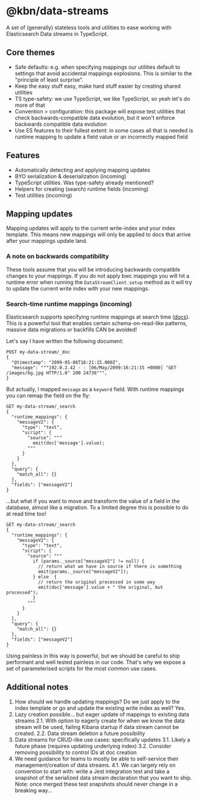 # @kbn/data-streams

A set of (generally) stateless tools and utilities to ease working with Elasticsearch Data streams in TypeScript.

## Core themes

* Safe defaults: e.g. when specifying mappings our utilities default to settings that avoid accidental mappings explosions. This is similar to the "principle of least surprise".
* Keep the easy stuff easy, make hard stuff easier by creating shared utilities
* TS type-safety: we use TypeScript, we like TypeScript, so yeah let's do more of that
* Convention > configuration: this package will expose test utilities that check backwards-compatible data evolution, but it won't enforce backwards compatible data evolution
* Use ES features to their fullest extent: in some cases all that is needed is runtime mapping to update a field value or an incorrectly mapped field

## Features

* Automatically detecting and applying mapping updates
* BYO serialization & deserialization (incoming)
* TypeScript utilities. Was type-safety already mentioned?
* Helpers for creating (search) runtime fields (incoming)
* Test utilities (incoming)


## Mapping updates

Mapping updates will apply to the current write-index and your index template. This means new mappings will only be applied to docs that arrive after your mappings update land.

### A note on backwards compatibility

These tools assume that you will be introducing backwards compatible changes to your mappings. If you do not apply bwc mappings you will hit a runtime error when running the `DataStreamClient.setup` method as it will try to update the current write index with your new mappings.

### Search-time runtime mappings (incoming)

Elasticsearch supports specifying runtime mappings at search time ([docs](https://www.elastic.co/docs/manage-data/data-store/mapping/define-runtime-fields-in-search-request)). This is a powerful tool that enables certain schema-on-read-like patterns, massive data migrations or backfills CAN be avoided!

Let's say I have written the following document:

```
POST my-data-stream/_doc
{
  "@timestamp": "2099-05-06T16:21:15.000Z",
  "message": """192.0.2.42 - - [06/May/2099:16:21:15 +0000] "GET /images/bg.jpg HTTP/1.0" 200 24736""",
}
```

But actually, I mapped `message` as a `keyword` field. With runtime mappings you can remap the field on the fly:

```
GET my-data-stream/_search
{
  "runtime_mappings": {
    "messageV2": {
      "type": "text",
      "script": {
        "source": """
          emit(doc['message'].value);
        """
      }
    }
  },
  "query": {
    "match_all": {}
  },
  "fields": ["messageV2"]
}
```

...but what if you want to move and transform the value of a field in the database, almost like a migration. To a limited degree this is possible to do at read time too!

```
GET my-data-stream/_search
{
  "runtime_mappings": {
    "messageV2": {
      "type": "text",
      "script": {
        "source": """
          if (params._source["messageV2"] != null) {
            // return what we have in source if there is something
            emit(params._source["messageV2"]);
          } else  {
            // return the original processed in some way
            emit(doc['message'].value + " the original, but processed");
          }
        """
      }
    }
  },
  "query": {
    "match_all": {}
  },
  "fields": ["messageV2"]
}
```

Using painless in this way is powerful, but we should be careful to ship performant and well tested painless in our code. That's why we expose a set of parameterised scripts for the most common use cases.

## Additional notes

1. How should we handle updating mappings? Do we just apply to the index template or go and update the existing write index as well? Yes.
2. Lazy creation possible... but eager update of mappings to existing data streams
   2.1. With option to eagerly create for when we know the data stream will be used, failing Kibana startup if data stream cannot be created.
   2.2. Data stream deletion a future possibility
3. Data streams for CRUD-like use cases: specifically updates
   3.1. Likely a future phase (requires updating underlying index)
   3.2. Consider removing possibility to control IDs at doc creation
4. We need guidance for teams to mostly be able to self-service their management/creation of data streams.
   4.1. We can largely rely on convention to start with: write a Jest integration test and take a snapshot of the serialized data stream declaration that you want to ship. Note: once merged these test snapshots should never change in a breaking way...
